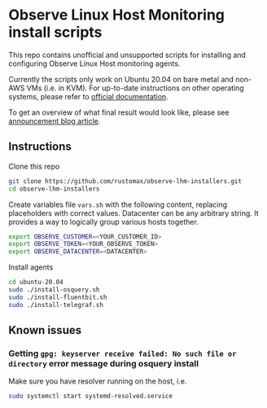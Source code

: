# Observe Linux Host Monitoring install scripts

This repo contains unofficial and unsupported scripts for installing and configuring Observe Linux Host monitoring agents.

Currently the scripts only work on Ubuntu 20.04 on bare metal and non-AWS VMs (i.e. in KVM). For up-to-date instructions on other
operating systems, please refer to [official documentation](https://docs.observeinc.com/en/latest/content/data-ingestion/integrations/linux.html).

To get an overview of what final result would look like, please see [announcement blog article](https://www.observeinc.com/blog/integrations-linux-host-monitoring/).

## Instructions

Clone this repo

```sh
git clone https://github.com/rustomax/observe-lhm-installers.git
cd observe-lhm-installers
```

Create variables file `vars.sh` with the following content, replacing placeholders with correct values.
Datacenter can be any arbitrary string. It provides a way to logically group various hosts together.

```sh
export OBSERVE_CUSTOMER=<YOUR_CUSTOMER_ID>
export OBSERVE_TOKEN=<YOUR_OBSERVE_TOKEN>
export OBSERVE_DATACENTER=<DATACENTER>
```

Install agents

```sh
cd ubuntu-20.04
sudo ./install-osquery.sh
sudo ./install-fluentbit.sh
sudo ./install-telegraf.sh
```

## Known issues

### Getting `gpg: keyserver receive failed: No such file or directory` error message during osquery install

Make sure you have resolver running on the host, i.e.

```sh
sudo systemctl start systemd-resolved.service
```

